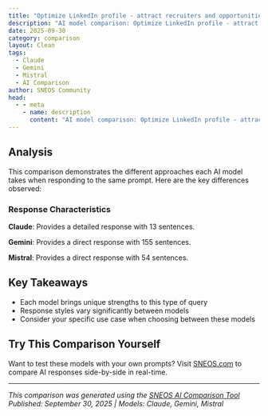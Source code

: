 ```yaml
---
title: "Optimize LinkedIn profile - attract recruiters and opportunities"
description: "AI model comparison: Optimize LinkedIn profile - attract recruiters and opportunities..."
date: 2025-09-30
category: comparison
layout: Clean
tags:
  - Claude
  - Gemini
  - Mistral
  - AI Comparison
author: SNEOS Community
head:
  - - meta
    - name: description
      content: "AI model comparison: Optimize LinkedIn profile - attract recruiters and opportunities..."
---
```


<ChatComparison
  title="Optimize LinkedIn profile - attract recruiters and opportunities"
  prompt="Optimize LinkedIn profile - attract recruiters and opportunities"
  :responses='{
    "Claude": "# LinkedIn Profile Optimization Guide\n\n## 1. **Professional Headline**\n- **Don\u0027t just use your job title**\n- Include keywords, value proposition, and target role\n- **Example:** \u0022Senior Marketing Manager | B2B Growth Specialist | Helping SaaS Companies Scale Revenue\u0022\n- Use all 220 characters available\n\n## 2. **Profile Photo \u0026 Banner**\n- **Professional headshot** with good lighting and smile\n- **Custom banner** showcasing your industry or personal brand\n- Ensure photos are high-resolution and recent\n\n## 3. **About Section (Summary)**\nStructure as:\n- **Hook:** Start with compelling statement\n- **Value:** What you bring to organizations\n- **Experience:** Key achievements with numbers\n- **Call-to-Action:** How to connect with you\n\n**Template:**\n\u0060\u0060\u0060\nI help [target audience] achieve [specific outcome] through [your expertise].\n\nWith [X years] of experience in [industry], I\u0027ve:\n\u2022 [Achievement with metric]\n\u2022 [Achievement with metric]\n\u2022 [Achievement with metric]\n\nSpecialties: [relevant keywords]\nLet\u0027s connect if you\u0027re looking for [your value proposition].\n\u0060\u0060\u0060\n\n## 4. **Experience Section**\n- **Use bullet points** for readability\n- **Lead with action verbs** (Led, Developed, Increased, Managed)\n- **Include metrics and results** whenever possible\n- **Tailor descriptions** to target roles\n- Add **media/links** to showcase work\n\n## 5. **Skills \u0026 Keywords**\n- **List 50 relevant skills** (LinkedIn\u0027s maximum)\n- **Prioritize skills** recruiters search for in your field\n- **Use industry-specific keywords** throughout profile\n- **Get endorsed** by colleagues and connections\n\n## 6. **Strategic Networking**\n- **Connect with purpose:** Add personal notes\n- **Engage meaningfully:** Comment on posts in your industry\n- **Share valuable content:** Industry insights, achievements\n- **Join relevant groups** and participate in discussions\n\n## 7. **Recommendations \u0026 Endorsements**\n- **Request recommendations** from managers, colleagues, clients\n- **Give recommendations** to receive them back\n- **Endorse others\u0027 skills** to encourage reciprocation\n\n## 8. **Activity \u0026 Content Strategy**\n- **Post consistently** (2-3 times per week)\n- **Share industry insights** and professional wins\n- **Comment thoughtfully** on others\u0027 posts\n- **Use relevant hashtags** to increase visibility\n\n## 9. **LinkedIn Settings for Recruiters**\n- **Turn on \u0022Open to Work\u0022** (visible to recruiters only)\n- **Add career interests** in settings\n- **Enable profile views** so recruiters can see you viewed them\n- **Allow messages** from recruiters\n\n## 10. **Regular Maintenance**\n- **Update weekly:** Share content, engage with network\n- **Review monthly:** Update experience, skills, photo if needed\n- **Audit quarterly:** Ensure alignment with career goals\n\n## Quick Wins:\n- [ ] Add 10 new connections weekly\n- [ ] Comment on 5 posts daily\n- [ ] Share 1 professional update weekly\n- [ ] Update your status when job searching\n- [ ] Follow companies you want to work for\n\nWould you like me to help you craft any specific section or provide industry-specific keyword suggestions?",
    "Gemini": "Okay, let\u0027s optimize your LinkedIn profile to attract recruiters and opportunities. We\u0027ll break it down section by section. Remember, a strong LinkedIn profile is a constantly evolving document. Regularly update it as your skills and experience grow.\n\n**I. Foundational Considerations: Target Audience \u0026 Goals**\n\nBefore we dive into specific sections, consider these two crucial elements:\n\n*   **Who are you trying to reach? (Target Audience):**  Are you targeting recruiters in a specific industry, hiring managers at certain companies, or fellow professionals for networking? Understanding your audience helps you tailor your language and content.\n*   **What do you want to achieve? (Goals):** Are you looking for a new job, trying to build your personal brand, connect with industry leaders, or attract consulting clients? Your goals will shape your profile\u0027s narrative and call to action.\n\n**II.  Profile Section Breakdown and Optimization Strategies**\n\nHere\u0027s a breakdown of each LinkedIn profile section with optimization tips:\n\n**A. Profile Picture:**\n\n*   **Quality is key:** Use a professional, high-resolution headshot.  No selfies, vacation photos, or blurry images.  The picture should be clear and well-lit.\n*   **Dress Appropriately:**  Dress in attire appropriate for the industry you\u0027re targeting.\n*   **Smile (genuinely):** A warm, approachable smile can make a big difference.\n*   **Background Matters:**  Choose a clean, uncluttered background. A neutral background is often best.\n*   **Consider a Professional Photographer:** If possible, invest in a professional headshot.  It\u0027s a worthwhile investment in your career.\n\n**B. Background Photo/Banner:**\n\n*   **Customization:** Use a background photo that visually represents your industry, skills, or personal brand.  Canva.com and similar tools offer templates and design resources.\n*   **Relevance:** The image should be relevant to your field.  For example, a software developer might use an image of code, a marketer might use a visually appealing graphic showcasing campaign results, or an architect may include some of their renderings.\n*   **Branding:** Use your company logo or branding (if permitted and relevant).\n*   **Avoid Clutter:** Choose an image that is visually appealing but not distracting.\n\n**C. Name and Pronouns:**\n\n*   **Full Name:** Use your full, professional name. Avoid nicknames unless they are commonly used in your industry.\n*   **Pronouns:** Include your preferred pronouns (e.g., She/Her, He/Him, They/Them) to foster inclusivity.\n\n**D. Headline:**\n\n*   **Beyond Your Job Title:**  Don\u0027t just list your current job title.  Expand it to showcase your value proposition and key skills. This is the most important part after your name and picture.\n*   **Keywords:**  Include relevant keywords that recruiters are likely to search for. Think about the skills and expertise that make you stand out.\n*   **Examples:**\n    *   Instead of: \u0022Marketing Manager\u0022\n    *   Try: \u0022Data-Driven Marketing Manager | SEO/SEM Expert | Driving Growth Through Digital Strategies\u0022\n    *   Instead of: \u0022Software Engineer\u0022\n    *   Try: \u0022Full-Stack Software Engineer | Python \u0026 JavaScript | Building Scalable Web Applications\u0022\n*   **Value-Oriented:** Focus on what you *do* and *achieve*.\n*   **Character Limit:**  Keep it concise and within the character limit (currently 220 characters).\n\n**E. About Section (Summary):**\n\n*   **Narrative:**  This is your opportunity to tell your story.  Write a compelling summary that highlights your skills, experience, and career goals.  Think of it as your elevator pitch.\n*   **First-Person Perspective:** Write in the first person (\u0022I\u0022).\n*   **Keywords:**  Incorporate relevant keywords throughout your summary.\n*   **Value Proposition:** Clearly state what you can offer to potential employers.\n*   **Achievements:** Quantify your accomplishments whenever possible (e.g., \u0022Increased sales by 20%\u0022).\n*   **Call to Action:**  Include a call to action, such as inviting people to connect with you, view your portfolio, or learn more about your work.  Examples:\n    *   \u0022Connect with me to discuss [industry trend] or opportunities in [field].\u0022\n    *   \u0022View my portfolio at [link].\u0022\n    *   \u0022I\u0027m always open to networking and learning about new challenges. Feel free to reach out!\u0022\n*   **Structure:** Use short paragraphs and bullet points to make it easy to read.\n*   **Showcase your personality:** Inject your personality, but keep it professional.\n\n**F. Experience Section:**\n\n*   **Reverse Chronological Order:** List your work experience in reverse chronological order (most recent first).\n*   **Company Information:**  Ensure the company information is accurate and linked to the correct company page.\n*   **Job Titles:** Use accurate and descriptive job titles.\n*   **Dates of Employment:**  Include the start and end dates for each position.\n*   **Description (Bullet Points):**  For each role, write a concise description that highlights your key responsibilities and accomplishments. Use the STAR method (Situation, Task, Action, Result) to structure your bullet points:\n    *   **Situation:** Briefly describe the context or challenge.\n    *   **Task:** Explain your responsibility or objective.\n    *   **Action:** Detail the steps you took to address the situation.\n    *   **Result:** Quantify the outcome or impact of your actions whenever possible.\n*   **Keywords:**  Incorporate relevant keywords throughout your descriptions.\n*   **Focus on Accomplishments:**  Focus on what you *achieved* rather than just listing your duties.\n*   **Quantify Your Results:** Use numbers, percentages, and other metrics to demonstrate your impact.  Examples:\n    *   \u0022Managed a team of 5 engineers, delivering projects on time and within budget.\u0022\n    *   \u0022Increased website traffic by 30% through SEO optimization.\u0022\n    *   \u0022Reduced customer churn by 15% through targeted marketing campaigns.\u0022\n*   **Add Media:**  Include relevant media, such as presentations, videos, or project samples, to showcase your work.\n\n**G. Education Section:**\n\n*   **Degrees:** List your degrees in reverse chronological order.\n*   **School Names:**  Ensure the school names are accurate and linked to the correct school page.\n*   **Major/Minor:**  Include your major and minor.\n*   **GPA (Optional):**  Include your GPA if it\u0027s high (e.g., 3.5 or above) and relevant to your industry.\n*   **Activities and Societies:**  List relevant extracurricular activities, honors, and awards.\n*   **Skills:** List relevant skills acquired during your education.\n\n**H. Skills Section:**\n\n*   **Relevance:** List skills that are relevant to your industry and career goals.\n*   **Accuracy:**  Only list skills that you genuinely possess.\n*   **Keywords:**  Include a mix of hard skills (technical skills) and soft skills (interpersonal skills).\n*   **Endorsements:**  Ask your connections to endorse your skills.\n*   **Prioritize:**  Arrange your skills in order of importance.\n*   **LinkedIn\u0027s Suggested Skills:** Pay attention to the suggestions that LinkedIn offers. These are often based on your profile and industry trends.\n\n**I. Recommendations:**\n\n*   **Request Recommendations:**  Ask former colleagues, supervisors, and clients to write recommendations for you.\n*   **Personalized Requests:**  Personalize your recommendation requests by reminding people of specific projects or experiences you shared.\n*   **Offer to Write Recommendations:**  Offer to write recommendations for others; they may reciprocate.\n*   **Variety:**  Aim for a variety of recommendations from different sources.\n\n**J. Accomplishments Section (Optional):**\n\n*   **Courses:** List relevant courses you\u0027ve completed.\n*   **Projects:** Showcase personal or academic projects that demonstrate your skills.\n*   **Publications:** List any publications, such as articles, blog posts, or books.\n*   **Certifications:**  List any professional certifications you\u0027ve earned.\n*   **Awards:**  List any awards or recognition you\u0027ve received.\n*   **Languages:**  List your language proficiency.\n*   **Organizations:**  List organizations you\u0027re involved with.\n*   **Patents:** List any patents you hold.\n\n**K. Interests Section:**\n\n*   **Follow Companies and Influencers:** Follow companies and influencers in your industry to stay up-to-date on industry trends and demonstrate your interest in the field.\n\n**III.  Additional Optimization Tips:**\n\n*   **Customize Your LinkedIn URL:**  Create a personalized LinkedIn URL (e.g., linkedin.com/in/yourname) to make it easier to share your profile. You can do this in your profile settings.\n*   **Privacy Settings:**  Review your privacy settings to ensure that your profile is visible to recruiters and potential employers.\n*   **Network Actively:**  Connect with people in your industry, join relevant groups, and participate in discussions.\n*   **Engage with Content:**  Like, comment on, and share relevant content to increase your visibility.\n*   **Post Regularly:**  Share your own insights and expertise by posting articles, updates, and other content.  Consistency is key.\n*   **Use LinkedIn\u0027s Job Search Features:**  Actively search for jobs on LinkedIn and apply for positions that match your skills and experience.\n*   **Stay Up-to-Date:**  Regularly update your profile with your latest skills, experience, and accomplishments.\n*   **Proofread Carefully:**  Proofread your profile carefully for any errors in grammar or spelling.\n*   **Get Feedback:** Ask friends, colleagues, or career counselors to review your profile and provide feedback.\n*   **Use LinkedIn\u0027s Skills Assessments:** Take LinkedIn\u0027s skills assessments to demonstrate your proficiency in various areas.  Passing these assessments can boost your profile\u0027s visibility.\n*   **Analyze Your Profile Views:**  Pay attention to your profile views and analyze the data to see who is looking at your profile. This can give you insights into which keywords and skills are attracting the most attention.\n\n**IV.  Keywords Research**\n\n*   **Job Descriptions:** Analyze job descriptions for roles you\u0027re interested in.  Identify the keywords that are frequently used.\n*   **LinkedIn Job Search:**  Use LinkedIn\u0027s job search function to find relevant jobs and identify the skills and experience that employers are looking for.\n*   **Industry Publications:** Read industry publications and blogs to stay up-to-date on the latest trends and keywords.\n*   **LinkedIn Skills:**  Browse LinkedIn\u0027s skills directory to find relevant skills and identify related keywords.\n*   **Competitor Analysis:**  Review the profiles of people in similar roles to see what keywords they are using.\n\n**V.  Common Mistakes to Avoid:**\n\n*   **Incomplete Profile:** Leaving sections blank.\n*   **Generic Language:** Using vague or generic language that doesn\u0027t highlight your unique value.\n*   **Typos and Grammatical Errors:**  Always proofread!\n*   **Outdated Information:**  Failing to update your profile with your latest skills and experience.\n*   **Unprofessional Tone:**  Using an unprofessional tone or language.\n*   **Lack of a Clear Value Proposition:**  Failing to clearly state what you can offer to potential employers.\n*   **Ignoring Keywords:**  Not incorporating relevant keywords into your profile.\n*   **Not Engaging:**  Not actively networking or engaging with content on LinkedIn.\n\n**VI. Ongoing Maintenance**\n\n*   **Regular Updates:**  Set a reminder (e.g., monthly or quarterly) to review and update your profile.\n*   **Track Analytics:** Monitor your profile views and connections to see how your optimization efforts are paying off.\n*   **Stay Informed:**  Keep up-to-date on the latest LinkedIn features and best practices.\n\nBy following these tips and consistently working on your LinkedIn profile, you can significantly increase your chances of attracting recruiters and opportunities that align with your career goals. Good luck!\n",
    "Mistral": "Optimizing your LinkedIn profile is crucial for attracting recruiters and opportunities. Here are some steps to help you create a compelling and professional profile:\n\n### 1. **Professional Profile Photo**\n- **High-Quality Image:** Use a high-resolution photo with a professional background.\n- **Appropriate Attire:** Dress in business or business-casual attire.\n- **Clear and Friendly:** Ensure your face is clearly visible and maintain a friendly, approachable expression.\n\n### 2. **Compelling Headline**\n- **Descriptive and Keyword-Rich:** Use keywords relevant to your industry and role.\n- **Unique Selling Proposition:** Highlight what makes you unique or valuable.\n- **Example:** \u0022Experienced Marketing Manager | Digital Strategy Specialist | Data-Driven Results\u0022\n\n### 3. **Detailed About Section**\n- **Professional Summary:** Write a brief, engaging summary of your professional background and goals.\n- **Key Achievements:** Highlight your key achievements and skills.\n- **Call to Action:** Include a call to action, such as inviting connections or encouraging messages.\n- **Example:** \u0022With over 10 years of experience in digital marketing, I have a proven track record of driving growth and engagement through innovative strategies. I am passionate about leveraging data to inform decisions and achieve measurable results. Let\u0027s connect and discuss how I can contribute to your team!\u0022\n\n### 4. **Experience Section**\n- **Clear and Concise:** Use bullet points to list your responsibilities and achievements.\n- **Quantifiable Results:** Include metrics and data to showcase your impact.\n- **Relevant Keywords:** Use industry-specific keywords to improve search visibility.\n- **Example:**\n  - **Marketing Manager | XYZ Corporation | Jan 2018 - Present**\n    - Developed and executed digital marketing campaigns, increasing website traffic by 30%.\n    - Managed a team of 5, improving project completion rates by 20%.\n    - Implemented SEO strategies, resulting in a 40% increase in organic search traffic.\n\n### 5. **Skills and Endorsements**\n- **Relevant Skills:** List skills that are relevant to your industry and role.\n- **Endorsements:** Encourage colleagues and connections to endorse your skills.\n- **Example:** Digital Marketing, SEO, Content Strategy, Social Media Management, Data Analysis\n\n### 6. **Recommendations**\n- **Request Recommendations:** Ask colleagues, managers, and clients to write recommendations for you.\n- **Give Recommendations:** Write recommendations for others to build reciprocity.\n\n### 7. **Education**\n- **Relevant Degrees:** List your degrees and institutions.\n- **Courses and Certifications:** Include any relevant courses, certifications, or training.\n\n### 8. **Projects and Publications**\n- **Showcase Work:** Highlight any significant projects or publications.\n- **Links and Media:** Include links to your work, such as articles, presentations, or portfolios.\n\n### 9. **Volunteer Experience**\n- **Relevant Volunteer Work:** List any volunteer experience that showcases your skills and values.\n- **Example:** Volunteer Marketing Coordinator | Non-Profit Organization | 2019 - Present\n\n### 10. **Accomplishments**\n- **Honors and Awards:** List any awards, honors, or recognitions you have received.\n- **Example:** Awarded \u0022Marketer of the Year\u0022 by XYZ Association in 2020.\n\n### 11. **Networking**\n- **Connect with Professionals:** Connect with industry professionals, recruiters, and influencers.\n- **Engage with Content:** Like, comment, and share relevant content to increase your visibility.\n- **Join Groups:** Participate in LinkedIn groups related to your industry.\n\n### 12. **Custom URL**\n- **Professional URL:** Create a custom LinkedIn URL that is easy to remember and share.\n- **Example:** linkedin.com/in/yourname\n\n### 13. **Activity and Engagement**\n- **Regular Posts:** Share updates, articles, and insights related to your industry.\n- **Engage with Others:** Comment on and share posts from your network.\n- **Follow Influencers:** Follow industry leaders and influencers to stay updated.\n\n### 14. **Privacy Settings**\n- **Public Profile:** Ensure your profile is set to public to maximize visibility.\n- **Open to Work:** Use the \u0022Open to Work\u0022 feature to signal to recruiters that you are actively seeking opportunities.\n\nBy following these steps, you can create a LinkedIn profile that stands out to recruiters and attracts new opportunities."
  }'
  published-date="22:46"
/>

## Analysis

This comparison demonstrates the different approaches each AI model takes when responding to the same prompt. Here are the key differences observed:

### Response Characteristics

**Claude**: Provides a detailed response with 13 sentences. 

**Gemini**: Provides a direct response with 155 sentences. 

**Mistral**: Provides a direct response with 54 sentences. 

## Key Takeaways

- Each model brings unique strengths to this type of query
- Response styles vary significantly between models
- Consider your specific use case when choosing between these models

## Try This Comparison Yourself

Want to test these models with your own prompts? Visit [SNEOS.com](https://sneos.com) to compare AI responses side-by-side in real-time.

---

*This comparison was generated using the [SNEOS AI Comparison Tool](https://sneos.com)*
*Published: September 30, 2025 | Models: Claude, Gemini, Mistral*
